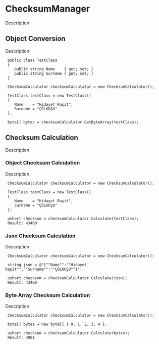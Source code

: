 # ChecksumManager

Description

## Object Conversion

Description

```
 public class TestClass
 {
    public string Name    { get; set; }
    public string Surname { get; set; }
 } 
 
 ChecksumCalculator checksumCalculator = new ChecksumCalculator();

 TestClass testClass = new TestClass()
 {
    Name    = "Hidayet Raşit",
    Surname = "ÇÖLKUŞU"
 };

 byte[] bytes = checksumCalculator.GetByteArray(testClass); 
```

## Checksum Calculation

Description

###  Object Checksum Calculation

Description

``` 
 ChecksumCalculator checksumCalculator = new ChecksumCalculator();

 TestClass testClass = new TestClass()
 {
    Name    = "Hidayet Raşit",
    Surname = "ÇÖLKUŞU"
 };

 ushort checksum = checksumCalculator.Calculate(testClass);
 Result: 43460
```


###  Json Checksum Calculation

Description

```
 ChecksumCalculator checksumCalculator = new ChecksumCalculator();
                        
 string json = @"{""Name"":""Hidayet Raşit"",""Surname"":""ÇÖLKUŞU""}";

 ushort checksum = checksumCalculator.Calculate(json);
 Result: 43460
```

###  Byte Array Checksum Calculation

Description

```
 ChecksumCalculator checksumCalculator = new ChecksumCalculator();
                        
 byte[] bytes = new byte[] { 0, 1, 2, 3, 4 };

 ushort checksum = checksumCalculator.Calculate(bytes);
 Result: 4001
```
